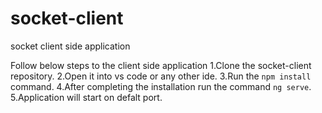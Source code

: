 # socket-client
socket client side application

Follow below steps to the client side application
1.Clone the socket-client repository.
2.Open it into vs code or any other ide.
3.Run the `npm install` command.
4.After completing the installation run the command `ng serve`.
5.Application will start on defalt port.
